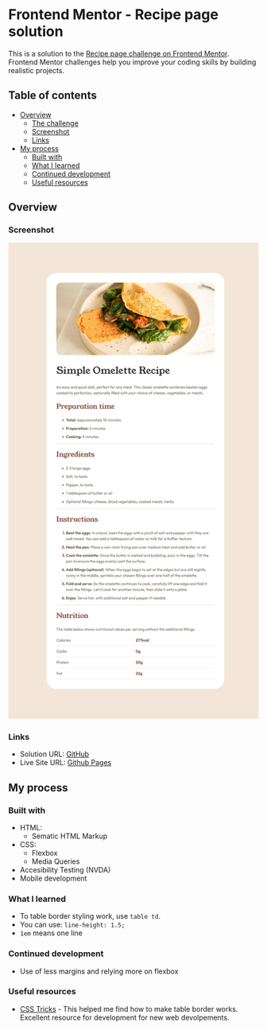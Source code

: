 # Frontend Mentor - Recipe page solution

This is a solution to the [Recipe page challenge on Frontend Mentor](https://www.frontendmentor.io/challenges/recipe-page-KiTsR8QQKm). Frontend Mentor challenges help you improve your coding skills by building realistic projects. 

## Table of contents

- [Overview](#overview)
  - [The challenge](#the-challenge)
  - [Screenshot](#screenshot)
  - [Links](#links)
- [My process](#my-process)
  - [Built with](#built-with)
  - [What I learned](#what-i-learned)
  - [Continued development](#continued-development)
  - [Useful resources](#useful-resources)


## Overview

### Screenshot

![](./screenshot.png)

### Links

- Solution URL: [GitHub](https://github.com/mohammad-sayed-ahmad/recipe-page-component)
- Live Site URL: [Github Pages](https://mohammad-sayed-ahmad.github.io/recipe-page-component/src/index.html)

## My process

### Built with

- HTML:
  - Sematic HTML Markup
- CSS:
  - Flexbox
  - Media Queries
- Accesibility Testing (NVDA)
- Mobile development

### What I learned

- To table border styling work, use `table td`.
- You can use: `line-height: 1.5;`
- `1em` means one line


### Continued development
- Use of less margins and relying more on flexbox

### Useful resources

- [CSS Tricks](https://csstricks.com) - This helped me find how to make table border works. Excellent resource for development for new web devolpements.
